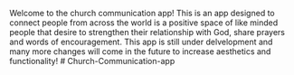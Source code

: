 Welcome to the church communication app! This is an app designed to connect people from across the world is a positive space of like minded people that desire to strengthen their relationship with God, share prayers and words of encouragement. This app is still under delvelopment and many more changes will come in the future to increase aesthetics and functionality! # Church-Communication-app
